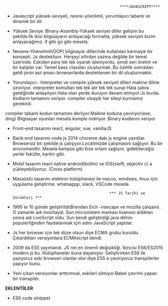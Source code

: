                                                        ****JAVASCRIPT****
- Javascript yüksek-seviyeli, nesne-yöenlimli, yorumlayıcı tabanlı ve dinamik bir dil.

- Yüksek Seviye: Binary-Asambly-Yüksek seviyei diller gelişim bu şekilde.İlk ikisi bilgisayarın anlayacağı formatta, yüksek seviyeli bizim anlayacağımız. if gibi go gibi mesela.

- Nesene-Yöenelimli(OOP) bilgisayar dillerinde kullanılan karmaşık bir konsepti. Js destekliyor. Herşeyi sıfırdan yazma değilde bir temel üzerinde. Eskiden para tek tek oyarak işleniyordu, şimdi seri üretim ve bir kalıplar var. Temel bass classları oluşturmak. Bu özellik sonradan geldi jsnin asıl amacı browserlarda desteklenen bir dil oluşturmaktır.

- Yorumlayıcı : Interpreter ve compile yüksek seviyeli dilleri makine diline çeviriyor.
ınterpreter komutları tek tek alır tek tek sunar.Hata satıra geldiğinde anlaşılıyor.Hata olan yerde duruyor devam etmiyor.Js burda. Kodların tamamını veriyor. compiler olsaydı her siteyi kurmamız gerekirdi.

compiler tabanlı kodun tamamını derliyor.Maikne koduna çeviriyor(exe, dmg) Bilgisayar oyunları mesela komple indiriyor. Binary kodlarını veriyor.

- Front-end tasarımı react, angular, vue, vanillaJS

- Back-end tasarımı node js 2014 choreme daki js engine yazdılar. Browsersiz bir şekilde js çalışıyor.Localimizde çalışmasını sağlıyor. Bu bir envıromenttır. Mesela kampüs gibi bize ortam sağlıyor, gidebileceğiz yerler fakülte, kantin gibi.

- Mobil tasarım react native android(kottin) ve IOS(swift, objectiv c) a yükleyebiliyoruz. (Cross platform)

- Masaüstü tasarımı elektron kütüphanesi ile macos, windows, linux için uygulama geliştirme. whatsappp, slack, VSCode mesela.

                                                 *** JS Tarihi ve Sürümleri ***

- 1995 te 10 günde geliştirildi(Brendan Eich -nsecape ve mozilla çalışanı). O zamanki adı mochaydı. Sun microsistem markası lisansını aldıktan sonra adı LiveScript oldu. Sun kendi geliştirdiği java dilinin populerliğinden faydalanmak için adını JavaScript yaptılar.

- Js her browser için tek düze olsun diye ECMA grubu kuruldu. Çıkardıkları versiyonlara ECMAscript dendi.

- 2009 da ES5 yayınlandı. JS nin en önemli değişikliği. İkincisi ES6/ES2015 modern js bu. Kütüphaneler buna dayanıyor. Geliştirirken ES6 ile yazıyoruz eski browseri olanlar olur diye ES5 e çeviriyoruz transpilerler yapıyor bunu. 

- Yeni çıkan versiyonlar arttırımsal, eskileri silmiyor.Babel çevrimi yapan bir transpiler.


****EKLENTİlLER****
- ES6 code sinippet